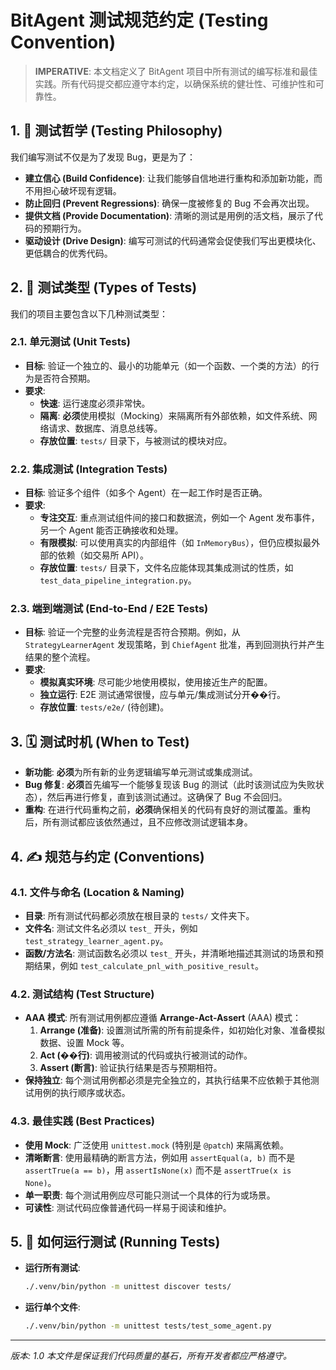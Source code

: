 # BitAgent 测试规范约定 (Testing Convention)

> **IMPERATIVE**: 本文档定义了 BitAgent 项目中所有测试的编写标准和最佳实践。所有代码提交都应遵守本约定，以确保系统的健壮性、可维护性和可靠性。

## 1. 🧪 测试哲学 (Testing Philosophy)

我们编写测试不仅是为了发现 Bug，更是为了：
- **建立信心 (Build Confidence)**: 让我们能够自信地进行重构和添加新功能，而不用担心破坏现有逻辑。
- **防止回归 (Prevent Regressions)**: 确保一度被修复的 Bug 不会再次出现。
- **提供文档 (Provide Documentation)**: 清晰的测试是用例的活文档，展示了代码的预期行为。
- **驱动设计 (Drive Design)**: 编写可测试的代码通常会促使我们写出更模块化、更低耦合的优秀代码。

## 2. 🔬 测试类型 (Types of Tests)

我们的项目主要包含以下几种测试类型：

### 2.1. 单元测试 (Unit Tests)
- **目标**: 验证一个独立的、最小的功能单元（如一个函数、一个类的方法）的行为是否符合预期。
- **要求**:
    - **快速**: 运行速度必须非常快。
    - **隔离**: **必须**使用模拟（Mocking）来隔离所有外部依赖，如文件系统、网络请求、数据库、消息总线等。
    - **存放位置**: `tests/` 目录下，与被测试的模块对应。

### 2.2. 集成测试 (Integration Tests)
- **目标**: 验证多个组件（如多个 Agent）在一起工作时是否正确。
- **要求**:
    - **专注交互**: 重点测试组件间的接口和数据流，例如一个 Agent 发布事件，另一个 Agent 能否正确接收和处理。
    - **有限模拟**: 可以使用真实的内部组件（如 `InMemoryBus`），但仍应模拟最外部的依赖（如交易所 API）。
    - **存放位置**: `tests/` 目录下，文件名应能体现其集成测试的性质，如 `test_data_pipeline_integration.py`。

### 2.3. 端到端测试 (End-to-End / E2E Tests)
- **目标**: 验证一个完整的业务流程是否符合预期。例如，从 `StrategyLearnerAgent` 发现策略，到 `ChiefAgent` 批准，再到回测执行并产生结果的整个流程。
- **要求**:
    - **模拟真实环境**: 尽可能少地使用模拟，使用接近生产的配置。
    - **独立运行**: E2E 测试通常很慢，应与单元/集成测试分开��行。
    - **存放位置**: `tests/e2e/` (待创建)。

## 3. 🗓️ 测试时机 (When to Test)

- **新功能**: **必须**为所有新的业务逻辑编写单元测试或集成测试。
- **Bug 修复**: **必须**首先编写一个能够复现该 Bug 的测试（此时该测试应为失败状态），然后再进行修复，直到该测试通过。这确保了 Bug 不会回归。
- **重构**: 在进行代码重构之前，**必须**确保相关的代码有良好的测试覆盖。重构后，所有测试都应该依然通过，且不应修改测试逻辑本身。

## 4. ✍️ 规范与约定 (Conventions)

### 4.1. 文件与命名 (Location & Naming)
- **目录**: 所有测试代码都必须放在根目录的 `tests/` 文件夹下。
- **文件名**: 测试文件名必须以 `test_` 开头，例如 `test_strategy_learner_agent.py`。
- **函数/方法名**: 测试函数名必须以 `test_` 开头，并清晰地描述其测试的场景和预期结果，例如 `test_calculate_pnl_with_positive_result`。

### 4.2. 测试结构 (Test Structure)
- **AAA 模式**: 所有测试用例都应遵循 **Arrange-Act-Assert** (AAA) 模式：
    1.  **Arrange (准备)**: 设置测试所需的所有前提条件，如初始化对象、准备模拟数据、设置 Mock 等。
    2.  **Act (��行)**: 调用被测试的代码或执行被测试的动作。
    3.  **Assert (断言)**: 验证执行结果是否与预期相符。
- **保持独立**: 每个测试用例都必须是完全独立的，其执行结果不应依赖于其他测试用例的执行顺序或状态。

### 4.3. 最佳实践 (Best Practices)
- **使用 Mock**: 广泛使用 `unittest.mock` (特别是 `@patch`) 来隔离依赖。
- **清晰断言**: 使用最精确的断言方法，例如用 `assertEqual(a, b)` 而不是 `assertTrue(a == b)`，用 `assertIsNone(x)` 而不是 `assertTrue(x is None)`。
- **单一职责**: 每个测试用例应尽可能只测试一个具体的行为或场景。
- **可读性**: 测试代码应像普通代码一样易于阅读和维护。

## 5. 🚀 如何运行测试 (Running Tests)

- **运行所有测试**:
  ```bash
  ./.venv/bin/python -m unittest discover tests/
  ```
- **运行单个文件**:
  ```bash
  ./.venv/bin/python -m unittest tests/test_some_agent.py
  ```

---
*版本: 1.0*
*本文件是保证我们代码质量的基石，所有开发者都应严格遵守。*
